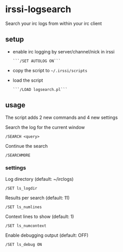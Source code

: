 # irssi-logsearch
Search your irc logs from within your irc client

## setup

* enable irc logging by server/channel/nick in irssi

      ```/SET AUTOLOG ON```

* copy the script to ```~/.irssi/scripts```

* load the script

      ```/LOAD logsearch.pl```

## usage

The script adds 2 new commands and 4 new settings

Search the log for the current window

    /SEARCH <query>

Continue the search

    /SEARCHMORE
  
### settings

Log directory (default: ~/irclogs)

    /SET ls_logdir

Results per search (default: 11)

    /SET ls_numlines
  
Context lines to show (default: 1)

    /SET ls_numcontext
    
Enable debugging output (default: OFF)

    /SET ls_debug ON
